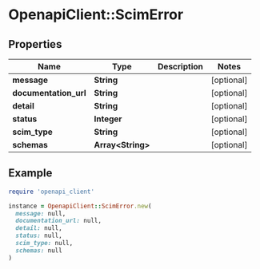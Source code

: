 # OpenapiClient::ScimError

## Properties

| Name | Type | Description | Notes |
| ---- | ---- | ----------- | ----- |
| **message** | **String** |  | [optional] |
| **documentation_url** | **String** |  | [optional] |
| **detail** | **String** |  | [optional] |
| **status** | **Integer** |  | [optional] |
| **scim_type** | **String** |  | [optional] |
| **schemas** | **Array&lt;String&gt;** |  | [optional] |

## Example

```ruby
require 'openapi_client'

instance = OpenapiClient::ScimError.new(
  message: null,
  documentation_url: null,
  detail: null,
  status: null,
  scim_type: null,
  schemas: null
)
```

